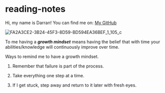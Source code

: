 # reading-notes

Hi, my name is Darran! You can find me on: [My GitHub](https://darranholmes74.github.io/reading-notes)

![FA2A3CE2-3B24-45F3-8D59-BD594EA36BEF_1_105_c](https://user-images.githubusercontent.com/120355254/207199818-9a618d30-60e9-46ec-845b-63ab8aadd01f.jpeg)

To me having a ***growth mindset*** means having the belief that with time your abilities/knowledge will continuously improve over time.

Ways to remind me to have a growth mindset.

1. Remember that failure is part of the process.

2. Take everything one step at a time.

3. If I get stuck, step away and return to it later with fresh eyes.


